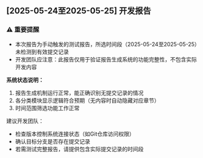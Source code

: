 ## [2025-05-24至2025-05-25] 开发报告

### ⚠️ 重要提醒
- 本次报告为手动触发的测试报告，所选时间段（2025-05-24至2025-05-25）未检测到有效提交记录
- 开发团队应注意：此报告仅用于验证报告生成系统的功能完整性，不包含实际开发内容

**系统状态说明：**
1. 报告生成机制运行正常，能正确识别无提交记录的情况
2. 各分类模块显示逻辑符合预期（无内容时自动隐藏对应章节）
3. 时间范围筛选功能工作正常

建议开发团队：
- 检查版本控制系统连接状态（如Git仓库访问权限）
- 确认目标分支是否存在提交记录
- 若需测试完整报告，请提供包含实际提交记录的时间段